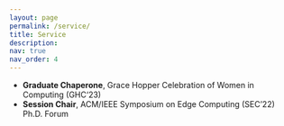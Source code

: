 ```yaml
---
layout: page
permalink: /service/
title: Service
description: 
nav: true
nav_order: 4
---
```


- **Graduate Chaperone**, Grace Hopper Celebration of Women in Computing (GHC‘23)
- **Session Chair**, ACM/IEEE Symposium on Edge Computing (SEC’22) Ph.D. Forum 


